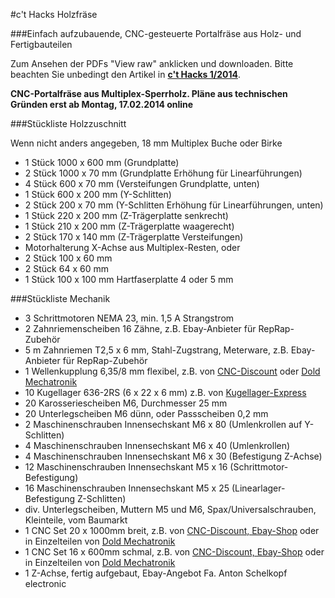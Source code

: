 #c't Hacks Holzfräse

###Einfach aufzubauende, CNC-gesteuerte Portalfräse aus Holz- und Fertigbauteilen

Zum Ansehen der PDFs "View raw" anklicken und downloaden. Bitte beachten Sie unbedingt den Artikel in **[c't Hacks 1/2014](http://heise.de/-2109420)**.

**CNC-Portalfräse aus Multiplex-Sperrholz. Pläne aus technischen Gründen erst ab Montag, 17.02.2014 online**


###Stückliste Holzzuschnitt

Wenn nicht anders angegeben, 18 mm Multiplex Buche oder Birke

* 1 Stück 1000 x 600 mm (Grundplatte)
* 2 Stück 1000 x 70 mm (Grundplatte Erhöhung für Linearführungen)
* 4 Stück 600 x 70 mm (Versteifungen Grundplatte, unten)
* 1 Stück 600 x 200 mm (Y-Schlitten)
* 2 Stück 200 x 70 mm (Y-Schlitten Erhöhung für Linearführungen, unten)
* 1 Stück 220 x 200 mm (Z-Trägerplatte senkrecht)
* 1 Stück 210 x 200 mm (Z-Trägerplatte waagerecht)
* 2 Stück 170 x 140 mm (Z-Trägerplatte Versteifungen)
* Motorhalterung X-Achse aus Multiplex-Resten, oder
 * 2 Stück 100 x 60 mm
 * 2 Stück 64 x 60 mm
 * 1 Stück 100 x 100 mm Hartfaserplatte 4 oder 5 mm

###Stückliste Mechanik

* 3 Schrittmotoren NEMA 23, min. 1,5 A Strangstrom
* 2 Zahnriemenscheiben 16 Zähne, z.B. Ebay-Anbieter für RepRap-Zubehör
* 5 m Zahnriemen T2,5 x 6 mm, Stahl-Zugstrang, Meterware, z.B. Ebay-Anbieter für RepRap-Zubehör
* 1 Wellenkupplung 6,35/8 mm flexibel, z.B. von [CNC-Discount](http://www.cnc-discount.de/epages/62924595.sf/de_DE/?ObjectPath=/Shops/62924595/Products/%225NM%20%22%22klein%22%22%20%206%2C35%20/%208mm%22) oder [Dold Mechatronik](http://www.dold-mechatronik.de/Wellenkupplung-RB-flexibel-D20L25-635-800mm)
* 10 Kugellager 636-2RS (6 x 22 x 6 mm) z.B. von [Kugellager-Express](http://www.kugellager-express.de/Miniatur-Kugellager-/Miniatur-Kugellager-6--/-Miniatur-Kugellager---636---636z---636rs---6x22x7-mm.html)
* 20 Karosseriescheiben M6, Durchmesser 25 mm
* 20 Unterlegscheiben M6 dünn, oder Passscheiben 0,2 mm
* 2 Maschinenschrauben Innensechskant M6 x 80 (Umlenkrollen auf Y-Schlitten)
* 4 Maschinenschrauben Innensechskant M6 x 40 (Umlenkrollen)
* 4 Maschinenschrauben Innensechskant M6 x 30 (Befestigung Z-Achse)
* 12 Maschinenschrauben Innensechskant M5 x 16 (Schrittmotor-Befestigung)
* 16 Maschinenschrauben Innensechskant M5 x 25 (Linearlager-Befestigung Z-Schlitten)
* div. Unterlegscheiben, Muttern M5 und M6, Spax/Universalschrauben, Kleinteile, vom Baumarkt
* 1 CNC Set 20 x 1000mm breit, z.B. von [CNC-Discount, Ebay-Shop](http://www.cnc-discount.de) oder in Einzelteilen von [Dold Mechatronik](http://www.dold-mechatronik.de)
* 1 CNC Set 16 x 600mm schmal, z.B. von [CNC-Discount, Ebay-Shop](http://www.cnc-discount.de) oder in Einzelteilen von [Dold Mechatronik](http://www.dold-mechatronik.de)
* 1 Z-Achse, fertig aufgebaut, Ebay-Angebot Fa. Anton Schelkopf electronic

